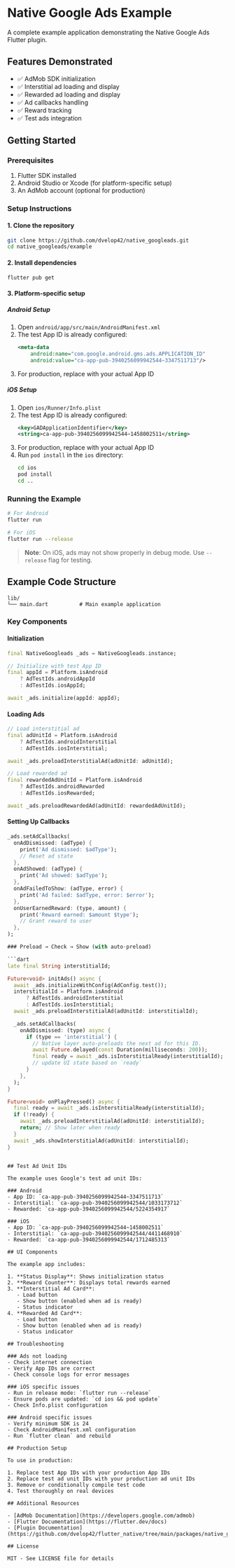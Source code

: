 # Native Google Ads Example

A complete example application demonstrating the Native Google Ads Flutter plugin.

## Features Demonstrated

- ✅ AdMob SDK initialization
- ✅ Interstitial ad loading and display
- ✅ Rewarded ad loading and display
- ✅ Ad callbacks handling
- ✅ Reward tracking
- ✅ Test ads integration

## Getting Started

### Prerequisites

1. Flutter SDK installed
2. Android Studio or Xcode (for platform-specific setup)
3. An AdMob account (optional for production)

### Setup Instructions

#### 1. Clone the repository

```bash
git clone https://github.com/dvelop42/native_googleads.git
cd native_googleads/example
```

#### 2. Install dependencies

```bash
flutter pub get
```

#### 3. Platform-specific setup

##### Android Setup

1. Open `android/app/src/main/AndroidManifest.xml`
2. The test App ID is already configured:
   ```xml
   <meta-data
       android:name="com.google.android.gms.ads.APPLICATION_ID"
       android:value="ca-app-pub-3940256099942544~3347511713"/>
   ```
3. For production, replace with your actual App ID

##### iOS Setup

1. Open `ios/Runner/Info.plist`
2. The test App ID is already configured:
   ```xml
   <key>GADApplicationIdentifier</key>
   <string>ca-app-pub-3940256099942544~1458002511</string>
   ```
3. For production, replace with your actual App ID
4. Run `pod install` in the `ios` directory:
   ```bash
   cd ios
   pod install
   cd ..
   ```

### Running the Example

```bash
# For Android
flutter run

# For iOS
flutter run --release
```

> **Note**: On iOS, ads may not show properly in debug mode. Use `--release` flag for testing.

## Example Code Structure

```
lib/
└── main.dart          # Main example application
```

### Key Components

#### Initialization

```dart
final NativeGoogleads _ads = NativeGoogleads.instance;

// Initialize with test App ID
final appId = Platform.isAndroid
    ? AdTestIds.androidAppId
    : AdTestIds.iosAppId;

await _ads.initialize(appId: appId);
```

#### Loading Ads

```dart
// Load interstitial ad
final adUnitId = Platform.isAndroid
    ? AdTestIds.androidInterstitial
    : AdTestIds.iosInterstitial;

await _ads.preloadInterstitialAd(adUnitId: adUnitId);

// Load rewarded ad
final rewardedAdUnitId = Platform.isAndroid
    ? AdTestIds.androidRewarded
    : AdTestIds.iosRewarded;

await _ads.preloadRewardedAd(adUnitId: rewardedAdUnitId);
```

#### Setting Up Callbacks

```dart
_ads.setAdCallbacks(
  onAdDismissed: (adType) {
    print('Ad dismissed: $adType');
    // Reset ad state
  },
  onAdShowed: (adType) {
    print('Ad showed: $adType');
  },
  onAdFailedToShow: (adType, error) {
    print('Ad failed: $adType, error: $error');
  },
  onUserEarnedReward: (type, amount) {
    print('Reward earned: $amount $type');
    // Grant reward to user
  },
);

### Preload → Check → Show (with auto-preload)

```dart
late final String interstitialId;

Future<void> initAds() async {
  await _ads.initializeWithConfig(AdConfig.test());
  interstitialId = Platform.isAndroid
      ? AdTestIds.androidInterstitial
      : AdTestIds.iosInterstitial;
  await _ads.preloadInterstitialAd(adUnitId: interstitialId);

  _ads.setAdCallbacks(
    onAdDismissed: (type) async {
      if (type == 'interstitial') {
        // Native layer auto-preloads the next ad for this ID.
        await Future.delayed(const Duration(milliseconds: 200));
        final ready = await _ads.isInterstitialReady(interstitialId);
        // update UI state based on `ready`
      }
    },
  );
}

Future<void> onPlayPressed() async {
  final ready = await _ads.isInterstitialReady(interstitialId);
  if (!ready) {
    await _ads.preloadInterstitialAd(adUnitId: interstitialId);
    return; // Show later when ready
  }
  await _ads.showInterstitialAd(adUnitId: interstitialId);
}
```
```

## Test Ad Unit IDs

The example uses Google's test ad unit IDs:

### Android
- App ID: `ca-app-pub-3940256099942544~3347511713`
- Interstitial: `ca-app-pub-3940256099942544/1033173712`
- Rewarded: `ca-app-pub-3940256099942544/5224354917`

### iOS
- App ID: `ca-app-pub-3940256099942544~1458002511`
- Interstitial: `ca-app-pub-3940256099942544/4411468910`
- Rewarded: `ca-app-pub-3940256099942544/1712485313`

## UI Components

The example app includes:

1. **Status Display**: Shows initialization status
2. **Reward Counter**: Displays total rewards earned
3. **Interstitial Ad Card**: 
   - Load button
   - Show button (enabled when ad is ready)
   - Status indicator
4. **Rewarded Ad Card**:
   - Load button
   - Show button (enabled when ad is ready)
   - Status indicator

## Troubleshooting

### Ads not loading
- Check internet connection
- Verify App IDs are correct
- Check console logs for error messages

### iOS specific issues
- Run in release mode: `flutter run --release`
- Ensure pods are updated: `cd ios && pod update`
- Check Info.plist configuration

### Android specific issues
- Verify minimum SDK is 24
- Check AndroidManifest.xml configuration
- Run `flutter clean` and rebuild

## Production Setup

To use in production:

1. Replace test App IDs with your production App IDs
2. Replace test ad unit IDs with your production ad unit IDs
3. Remove or conditionally compile test code
4. Test thoroughly on real devices

## Additional Resources

- [AdMob Documentation](https://developers.google.com/admob)
- [Flutter Documentation](https://flutter.dev/docs)
- [Plugin Documentation](https://github.com/dvelop42/flutter_native/tree/main/packages/native_googleads)

## License

MIT - See LICENSE file for details
